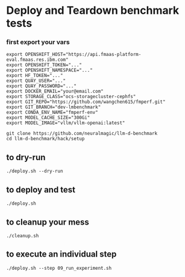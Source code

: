 # Deploy and Teardown benchmark tests

### first export your vars
```
export OPENSHIFT_HOST="https://api.fmaas-platform-eval.fmaas.res.ibm.com"
export OPENSHIFT_TOKEN="..."
export OPENSHIFT_NAMESPACE="..."
export HF_TOKEN="..."
export QUAY_USER="..."
export QUAY_PASSWORD="..."
export DOCKER_EMAIL="your@email.com"
export STORAGE_CLASS="ocs-storagecluster-cephfs"
export GIT_REPO="https://github.com/wangchen615/fmperf.git"
export GIT_BRANCH="dev-lmbenchmark"
export CONDA_ENV_NAME="fmperf-env"
export MODEL_CACHE_SIZE="300Gi"
export MODEL_IMAGE="vllm/vllm-openai:latest"
```

```
git clone https://github.com/neuralmagic/llm-d-benchmark
cd llm-d-benchmark/hack/setup
```

## to dry-run
```
./deploy.sh --dry-run
```

## to deploy and test
```
./deploy.sh
```

## to cleanup your mess
```
./cleanup.sh
```

## to execute an individual step
```
./deploy.sh --step 09_run_experiment.sh
```
